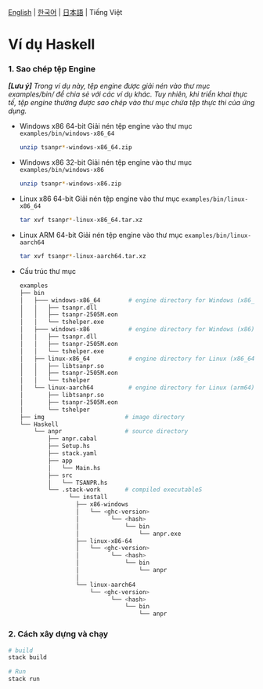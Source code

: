 [English](../README.md) | [한국어](README_ko-KR.md) | [日本語](README_ja-JP.md) | Tiếng Việt

# Ví dụ Haskell

### 1. Sao chép tệp Engine

_**[Lưu ý]** Trong ví dụ này, tệp engine được giải nén vào thư mục examples/bin/ để chia sẻ với các ví dụ khác. Tuy nhiên, khi triển khai thực tế, tệp engine thường được sao chép vào thư mục chứa tệp thực thi của ứng dụng._

- Windows x86 64-bit
  Giải nén tệp engine vào thư mục `examples/bin/windows-x86_64`
  ```sh
  unzip tsanpr*-windows-x86_64.zip
  ```
- Windows x86 32-bit
  Giải nén tệp engine vào thư mục `examples/bin/windows-x86`
  ```sh
  unzip tsanpr*-windows-x86.zip
  ```
- Linux x86 64-bit
  Giải nén tệp engine vào thư mục `examples/bin/linux-x86_64`
  ```sh
  tar xvf tsanpr*-linux-x86_64.tar.xz
  ```
- Linux ARM 64-bit
  Giải nén tệp engine vào thư mục `examples/bin/linux-aarch64`
  ```sh
  tar xvf tsanpr*-linux-aarch64.tar.xz
  ```
- Cấu trúc thư mục
  ```sh
  examples
  ├── bin
  │   ├─── windows-x86_64        # engine directory for Windows (x86_64)
  │   │   ├── tsanpr.dll
  │   │   ├── tsanpr-2505M.eon
  │   │   └── tshelper.exe
  │   ├─── windows-x86           # engine directory for Windows (x86)
  │   │   ├── tsanpr.dll
  │   │   ├── tsanpr-2505M.eon
  │   │   └── tshelper.exe
  │   ├── linux-x86_64           # engine directory for Linux (x86_64)
  │   │   ├── libtsanpr.so
  │   │   ├── tsanpr-2505M.eon
  │   │   └── tshelper
  │   └── linux-aarch64          # engine directory for Linux (arm64)
  │       ├── libtsanpr.so
  │       ├── tsanpr-2505M.eon
  │       └── tshelper
  ├── img                       # image directory
  └── Haskell
      └── anpr                  # source directory
          ├── anpr.cabal
          ├── Setup.hs
          ├── stack.yaml
          ├── app
          │   └── Main.hs
          ├── src
          │   └── TSANPR.hs
          └── .stack-work       # compiled executableS
                └── install
                  ├── x86-windows
                  │   └── <ghc-version>
                  │         └── <hash>
                  │             └── bin
                  │                 └── anpr.exe
                  ├── linux-x86-64
                  │   └── <ghc-version>
                  │         └── <hash>
                  │             └── bin
                  │                 └── anpr
                  │
                  └── linux-aarch64
                      └── <ghc-version>
                            └── <hash>
                                └── bin
                                    └── anpr
  ```

### 2. Cách xây dựng và chạy

```sh
# build
stack build

# Run
stack run
```
